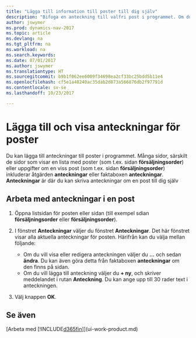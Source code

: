 ```yaml
---
title: "Lägga till information till poster till dig själv"
description: "Bifoga en anteckning till valfri post i programmet. Om du till exempel har extra information om en försäljningsorder som inte passar något av fälten på försäljningsordern kan du skriva en notering."
author: jswymer
ms.prod: dynamics-nav-2017
ms.topic: article
ms.devlang: na
ms.tgt_pltfrm: na
ms.workload: na
ms.search.keywords: 
ms.date: 07/01/2017
ms.author: jswymer
ms.translationtype: HT
ms.sourcegitcommit: b9b1f062ee6009f34698ea2cf33bc25bdd5b11e4
ms.openlocfilehash: cf5e1a48240ac35dab2d873a566876db2f97791d
ms.contentlocale: sv-se
ms.lasthandoff: 10/23/2017

---
```

# <a name="adding-and-viewing-notes-on-records"></a>Lägga till och visa anteckningar för poster
 Du <!--OnPrem and your colleagues --> kan lägga till anteckningar till poster i programmet. Många sidor, särskilt de sidor som visar en lista med poster (som t.ex. sidan **försäljningsorder**) eller uppgifter om en viss post (som t.ex. sidan **försäljningsorder**) inkluderar åtgärden **anteckningar** eller faktaboxen **anteckningar**. **Anteckningar** är där du kan skriva anteckningar om en post till dig själv<!--OnPrem or others, and where you can view notes to you from others. For example, a note could be a general comment or processing instruction to your colleague, who can then respond to your note using their own **Notes**. Or, your colleague can add a note that gives you extra information about a sales order that is not covered by the information on the sales order. These notes and correspondences will follow the record as it is processed in the company.-->

<!--OnPrem
> [!NOTE]  
>  You can only select one recipient of the note.-->  
  
## <a name="to-work-with-notes-on-a-record"></a>Arbeta med anteckningar i en post 
  
1.  Öppna listsidan för posten eller sidan (till exempel sdian **försäljningsorder** eller **försäljningsorder**).  
  
    <!-- If **Notes** is not visible on the page, then you can customize the page to display the Notes FactBox. -->
  
2.  I fönstret **Anteckningar** väljer du fönstret **Anteckningar**. Det här fönstret visar alla aktuella anteckningar för posten. Härifrån kan du välja mellan följande:

    -   Om du vill visa eller redigera anteckningen väljer du **...** och sedan **ändra**. Du kan även göra detta från faktaboxen **anteckningar** om den finns på sidan.
    -   Om du vill lägga till anteckning väljer du **+ ny**, och skriver meddelandet i rutan **Anteckning**. Du kan ange upp till 30 rader text i anteckningen. 
  
<!-- 5.  In the **To** field, enter a user ID (your own or someone else’s) to indicate who the note is for.  
  
6.  Select the **Notify** field if you want to send a notification to the user in the **To** field. 
  
     If **Notify** is selected, the note will be sent as a notification to the user's **My Notifications** on the Role Center.  -->
  
3.  Välj knappen **OK**.  

## <a name="see-also"></a>Se även
[Arbeta med [!INCLUDE[d365fin](includes/d365fin_md.md)]](ui-work-product.md)  
